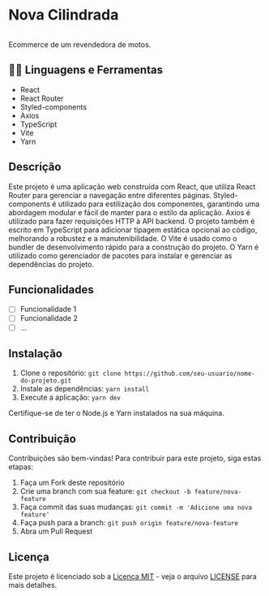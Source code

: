 # Nova Cilindrada

<img src="" align="center"/>

Ecommerce de um revendedora de motos.

## :man_mechanic: Linguagens e Ferramentas

- React
- React Router
- Styled-components
- Axios
- TypeScript
- Vite
- Yarn

## Descrição

Este projeto é uma aplicação web construída com React, que utiliza React Router para gerenciar a navegação entre diferentes páginas. Styled-components é utilizado para estilização dos componentes, garantindo uma abordagem modular e fácil de manter para o estilo da aplicação. Axios é utilizado para fazer requisições HTTP à API backend. O projeto também é escrito em TypeScript para adicionar tipagem estática opcional ao código, melhorando a robustez e a manutenibilidade. O Vite é usado como o bundler de desenvolvimento rápido para a construção do projeto. O Yarn é utilizado como gerenciador de pacotes para instalar e gerenciar as dependências do projeto.

## Funcionalidades

- [ ] Funcionalidade 1
- [ ] Funcionalidade 2
- [ ] ...

## Instalação

1. Clone o repositório: `git clone https://github.com/seu-usuario/nome-do-projeto.git`
2. Instale as dependências: `yarn install`
3. Execute a aplicação: `yarn dev`

Certifique-se de ter o Node.js e Yarn instalados na sua máquina.

## Contribuição

Contribuições são bem-vindas! Para contribuir para este projeto, siga estas etapas:

1. Faça um Fork deste repositório
2. Crie uma branch com sua feature: `git checkout -b feature/nova-feature`
3. Faça commit das suas mudanças: `git commit -m 'Adicione uma nova feature'`
4. Faça push para a branch: `git push origin feature/nova-feature`
5. Abra um Pull Request

## Licença

Este projeto é licenciado sob a [Licença MIT](https://opensource.org/licenses/MIT) - veja o arquivo [LICENSE](LICENSE) para mais detalhes.
